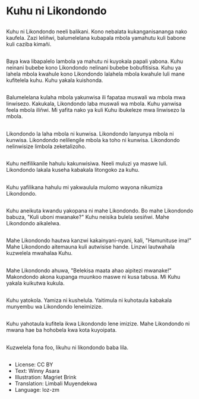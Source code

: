 # Kuhu ni Likondondo

##
Kuhu ni Likondondo neeli balikani. Kono nebalata kukanganisananga nako kaufela. Zazi leliñwi, balumelelana kubapala mbola yamahutu kuli babone kuli caziba kimañi.

##
Baya kwa libapalelo lambola ya mahutu ni kuyokala papali yabona. Kuhu neinani bubebe kono Likondondo nelinani bubebe bobufitisisa. Kuhu ya lahela mbola kwahule kono Likondondo lalahela mbola kwahule luli mane kufitelela kuhu. Kuhu yakala kuishonda.

##
Balumelelana kulaha mbola yakunwisa ili fapataa muswali wa mbola mwa linwisezo. Kakukala, Likondondo laba muswali wa mbola. Kuhu yanwisa feela mbola iliñwi. Mi yafita nako ya kuli Kuhu ibukeleze mwa linwisezo la mbola.

##
Likondondo la laha mbola ni kunwisa. Likondondo lanyunya mbola ni kunwisa. Likondondo nelilengile mbola ka toho ni kunwisa. Likondondo nelinwisize limbola zeketalizoho.

##
Kuhu neifilikanile hahulu kakunwisiwa. Neeli muluzi ya maswe luli. Likondondo lakala kuseha kabakala litongoko za kuhu.

##
Kuhu yafilikana hahulu mi yakwaulula mulomo wayona nikumiza Likondondo.

##
Kuhu aneikuta kwandu yakopana ni mahe Likondondo. Bo mahe Likondondo babuza, "Kuli uboni mwanake?" Kuhu neisika bulela sesiñwi. Mahe Likondondo aikalelwa.

##
Mahe Likondondo hautwa kanzwi kakainyani-nyani, kali, "Hamunituse ima!" Mahe Likondondo aitemauna kuli autwisise hande. Linzwi lautwahala kuzwelela mwahalaa Kuhu.

##
Mahe Likondondo ahuwa, "Belekisa maata ahao aipitezi mwanake!" Makondondo akona kupanga muunkoo maswe ni kusa tabusa. Mi Kuhu yakala kuikutwa kukula.

##
Kuhu yatokola. Yamiza ni kushelula. Yaitimula ni kuhotaula kabakala munyembu wa Likondondo leneimizize.

##
Kuhu yahotaula kufitela ikwa Likondondo lene imizize. Mahe Likondondo ni mwana hae ba hohobela kwa kota kuyoipata.

##
Kuzwelela fona foo, likuhu ni likondondo baba lila.

##
* License: CC BY
* Text: Winny Asara
* Illustration: Magriet Brink
* Translation: Limbali Muyendekwa
* Language: loz-zm
